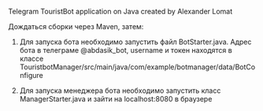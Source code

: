Telegram TouristBot application on Java
created by Alexander Lomat 

Дождаться сборки через Maven, затем:

1. Для запуска бота необходимо запустить файл BotStarter.java. Адрес бота в телеграме @abdasik_bot, username и токен находятся
в классе TouristbotManager/src/main/java/com/example/botmanager/data/BotConfigure

2. Для запуска менеджера бота необходимо запустить класс ManagerStarter.java и зайти на localhost:8080 в браузере

